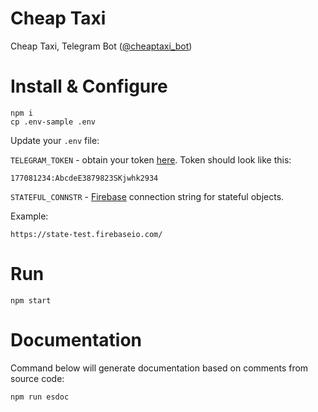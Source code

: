 Cheap Taxi
==========

Cheap Taxi, Telegram Bot ([@cheaptaxi_bot](https://telegram.me/goa_bot))

Install & Configure
===================

```
npm i
cp .env-sample .env
```

Update your `.env` file:

`TELEGRAM_TOKEN` - obtain your token
[here](https://core.telegram.org/bots#botfather). Token should look like this:

```
177081234:AbcdeE3879823SKjwhk2934
```


`STATEFUL_CONNSTR` - [Firebase](https://www.firebase.com) connection string
for stateful objects.

Example:

```
https://state-test.firebaseio.com/
```

Run
===

```
npm start
```

Documentation
=============

Command below will generate documentation based on comments from source code:

```
npm run esdoc
```
